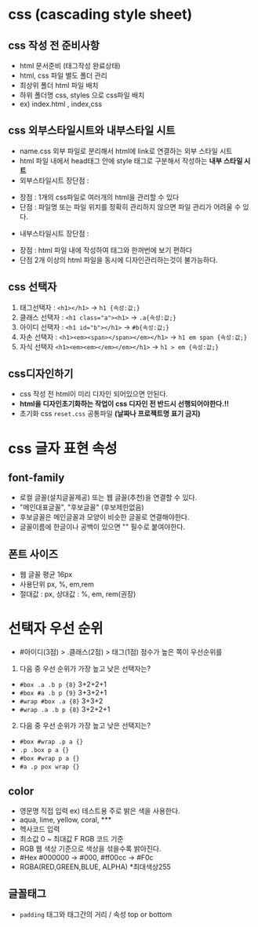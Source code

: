 # css (cascading style sheet)
## css 작성 전 준비사항
* html 문서준비 (태그작성 완료상태)
* html, css 파일 별도 폴더 관리
* 최상위 폴더 html 파일 배치
* 하위 폴더명 css, styles 으로 css파일 배치
* ex) index.html , index,css
## css 외부스타일시트와 내부스타일 시트
* name.css 외부 파일로 분리해서 html에 link로 연결하는 외부 스타일 시트
* html 파일 내에서 head태그 안에 style 태그로 구분해서 작성하는 **내부 스타일 시트**
* 외부스타일시트 장단점 :
- 장점 : 1개의 css파일로 여러개의 html을 관리할 수 있다
- 단점 : 파일명 또는 파일 위치를 정확히 관리하지 않으면 파일 관리가 어려울 수 있다.
* 내부스타일시트 장단점 : 
- 장점 : html 파일 내에 작성하여 태그와 한꺼번에 보기 편하다
- 단점 2개 이상의 html 파일을 동시에 디자인관리하는것이 불가능하다.
## css 선택자
1. 태그선택자 : `<h1></h1>` -> `h1 {속성:값;}`
2. 클래스 선택자 : `<h1 class="a"><h1>` -> `.a{속성:값;}`
3. 아이디 선택자 : `<h1 id="b"></h1>` -> `#b{속성:값;}`
4. 자손 선택자 : `<h1><em><span></span></em></h1>` -> `h1 em span {속성:값;}`
5. 자식 선택자 `<h1><em><em></em></em></h1>` -> `h1 > em {속성:값;}`
## css디자인하기
* css 작성 전 html이 미리 디자인 되어있으면 안된다.
* **html을 디자인초기화하는 작업이 css 디자인 전 반드시 선행되어야한다.!!**
* 초기화 css `reset.css` 공통파일 **(날짜나 프로젝트명 표기 금지)**
# css 글자 표현 속성
## font-family
* 로컬 글꼴(설치글꼴제공) 또는 웹 글꼴(추천)을 연결할 수 있다.
* "메인대표글꼴", "후보글꼴" (후보제한없음)
* 후보글꼴은 메인글꼴과 모양이 비슷한 글꼴로 연결해야한다.
* 글꼴이름에 한글이나 공백이 있으면 "" 필수로 붙여야한다.
## 폰트 사이즈
* 웹 글꼴 평균 16px 
* 사용단위 px, %, em,rem
* 절대값 : px, 상대값 : %, em, rem(권장)
# 선택자 우선 순위
* #아이디(3점) > .클래스(2점) > 태그(1점) 점수가 높은 쪽이 우선순위를 
1. 다음 중 우선 순위가 가장 높고 낮은 선택자는?
* `#box .a .b p {8}` 3+2+2+1
* `#box #a .b p {9}` 3+3+2+1
* `#wrap #box .a {8}` 3+3+2
* `#wrap .a .b p {8}` 3+2+2+1
2. 다음 중 우선 순위가 가장 높고 낮은 선택지는?
* `#box #wrap .p a {}`
* `.p .box p a {}`
* `#box #wrap p a {}`
* `#a .p pox wrap {}`
## color
* 영문명 직접 입력 ex) 테스트용 주로 밝은 색을 사용한다.
* aqua, lime, yellow, coral, ***
* 헥사코드 입력
* 최소값 0 ~ 최대값 F RGB 코드 기준
* RGB 웹 색상 기준으로 색상을 섞을수록 밝아진다.
* #Hex #000000 -> #000, #ff00cc -> #F0c
* RGBA(RED,GREEN,BLUE, ALPHA) *최대색상255
## 글꼴태그
* `padding` 태그와 태그간의 거리 / 속성 top or bottom